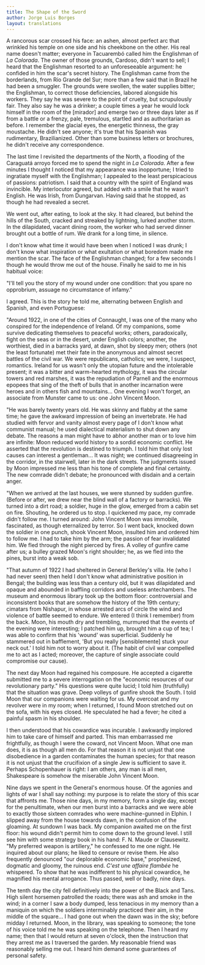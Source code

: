 ```yaml
---
title: The Shape of the Sword
author: Jorge Luis Borges
layout: translations
---
```


A rancorous scar crossed his face: an ashen, almost perfect arc that wrinkled his temple on one side and his cheekbone on the other. His real name doesn't matter; everyone in Tacuarembó called him the Englishman of _La Colorada_. The owner of those grounds, Cardoso, didn't want to sell; I heard that the Englishman resorted to an unforeseeable argument: he confided in him the scar's secret history. The Englishman came from the borderlands, from Río Grande del Sur; more than a few said that in Brazil he had been a smuggler. The grounds were swollen, the water supplies bitter; the Englishman, to correct those deficiencies, labored alongside his workers. They say he was severe to the point of cruelty, but scrupulously fair. They also say he was a drinker; a couple times a year he would lock himself in the room of the [mirador] and emerge two or three days later as if from a battle or a frenzy, pale, tremulous, startled and as authoritarian as before. I remember the glacial eyes, the energetic thinness, the gray moustache. He didn't see anyone; it's true that his Spanish was rudimentary, Brazilianized. Other than some business letters or brochures, he didn't receive any correspondence.

The last time I revisited the departments of the North, a flooding of the Caraguatá arroyo forced me to spend the night in _La Colorada_. After a few minutes I thought I noticed that my appearance was inopportune; I tried to ingratiate myself with the Englishman; I appealed to the least perspicacious of passions: patriotism. I said that a country with the spirit of England was invincible. My interlocutor agreed, but added with a smile that he wasn't English. He was Irish, from Dungarvan. Having said that he stopped, as though he had revealed a secret.

We went out, after eating, to look at the sky. It had cleared, but behind the hills of the South, cracked and streaked by lightning, lurked another storm. In the dilapidated, vacant dining room, the worker who had served dinner brought out a bottle of rum. We drank for a long time, in silence.

I don't know what time it would have been when I noticed I was drunk; I don't know what inspiration or what exultation or what boredom made me mention the scar. The face of the Englishman changed; for a few seconds I though he would throw me out of the house. Finally he said to me in his habitual voice:

"I'll tell you the story of my wound under one condition: that you spare no opprobrium, assuage no circumstance of infamy."

I agreed. This is the story he told me, alternating between English and Spanish, and even Portuguese:

"Around 1922, in one of the cities of Connaught, I was one of the many who conspired for the independence of Ireland. Of my companions, some survive dedicating themselves to peaceful works; others, paradoxically, fight on the seas or in the desert, under English colors; another, the worthiest, died in a barracks yard, at dawn, shot by sleepy men; others (not the least fortunate) met their fate in the anonymous and almost secret battles of the civil war. We were republicans, catholics; we were, I suspect, romantics. Ireland for us wasn't only the utopian future and the intolerable present; it was a bitter and warm-hearted mythology, it was the circular towers and red marshes, it was the repudiation of Parnell and the enormous epopees that sing of the theft of bulls that in another incarnation were heroes and in others fish and mountains... One evening I won't forget, an associate from Munster came to us: one John Vincent Moon.

"He was barely twenty years old. He was skinny and flabby at the same time; he gave the awkward impression of being an invertebrate. He had studied with fervor and vanity almost every page of I don't know what communist manual; he used dialectical materialism to shut down any debate. The reasons a man might have to abhor another man or to love him are infinite: Moon reduced world history to a sordid economic conflict. He asserted that the revolution is destined to triumph. I told him that only lost causes can interest a gentleman... It was night; we continued disagreeing in the corridor, in the stairwell, later in the dark streets. The judgments issued by Moon impressed me less than his tone of complete and final certainty. The new comrade didn't debate; he pronounced with disdain and a certain anger.

"When we arrived at the last houses, we were stunned by sudden gunfire. (Before or after, we drew near the blind wall of a factory or barracks). We turned into a dirt road; a soldier, huge in the glow, emerged from a cabin set on fire. Shouting, he ordered us to stop. I quickened my pace, my comrade didn't follow me. I turned around: John Vincent Moon was immobile, fascinated, as though eternalized by terror. So I went back, knocked down the soldier in one punch, shook Vincent Moon, insulted him and ordered him to follow me. I had to take him by the arm; the passion of fear invalidated him. We fled through the night pierced by fires. A volley of gunfire came after us; a bulley grazed Moon's right shoulder; he, as we fled into the pines, burst into a weak sob.

"That autumn of 1922 I had sheltered in General Berkley's villa. He (who I had never seen) then held I don't know what administrative position in Bengal; the building was less than a century old, but it was dilapidated and opaque and abounded in baffling corridors and useless antechambers. The museum and enormous library took up the bottom floor: controversial and inconsistent books that are somehow the history of the 19th century; cimatars from Nishapur, in whose arrested arcs of circle the wind and violence of battle seemed to endure. We entered (I think I remember) from the back. Moon, his mouth dry and trembling, murmured that the events of the evening were interesting; I patched him up, brought him a cup of tea; I was able to confirm that his 'wound' was superficial. Suddenly he stammered out in bafflement, 'But you really [sensiblemente] stuck your neck out.' I told him not to worry about it. (The habit of civil war compelled me to act as I acted; moreover, the capture of single associate could compromise our cause).

The next day Moon had regained his composure. He accepted a cigarette submitted me to a severe interrogation on the "economic resources of our revolutionary party." His questions were quite lucid; I told him (truthfully) that the situation was grave. Deep volleys of gunfire shook the South. I told Moon that our companions were waiting for us. My overcoat and my revolver were in my room; when I returned, I found Moon stretched out on the sofa, with his eyes closed. He speculated he had a fever; he cited a painful spasm in his shoulder.

I then understood that his cowardice was incurable. I awkwardly implored him to take care of himself and parted. This man embarrassed me frightfully, as though I were the coward, not Vincent Moon. What one man does, it is as though all men do. For that reason it is not unjust that one disobedience in a garden contaminates the human species; for that reason it is not unjust that the crucifixion of a single Jew is sufficient to save it. Perhaps Schopenhauer is right: I am others, any man is all men, Shakespeare is somehow the miserable John Vincent Moon.

Nine days we spent in the General's enormous house. Of the agonies and lights of war I shall say nothing: my purpose is to relate the story of this scar that affronts me. Those nine days, in my memory, form a single day, except for the penultimate, when our men burst into a barracks and we were able to exactly those sixteen comrades who were machine-gunned in Elphin. I slipped away from the house towards dawn, in the confusion of the gloaming. At sundown I was back. My companion awaited me on the first floor: his wound didn't permit him to come down to the ground level. I still see him with some strategy book in his hand: F. N. Maude or Clausewitz. "My preferred weapon is artillery," he confessed to me one night. He inquired about our plans; he liked to censure or revise them. He also frequently denounced "our deplorable economic base," prophesized, dogmatic and gloomy, the ruinous end. _C'est une affaire flambée_ he whispered. To show that he was indifferent to his physical cowardice, he magnified his mental arrogance. Thus passed, well or badly, nine days.

The tenth day the city fell definitively into the power of the Black and Tans. High silent horsemen patrolled the roads; there was ash and smoke in the wind; in a corner I saw a body dumped, less tenacious in my memory than a maniquin on which the soldiers interminably practiced their aim, in the middle of the square... I had gone out when the dawn was in the sky; before midday I returned. Moon, in the library, was speaking to someone; the tone of his voice told me he was speaking on the telephone. Then I heard my name; then that I would return at seven o'clock, then the instruction that they arrest me as I traversed the garden. My reasonable friend was reasonably selling me out. I heard him demand some guarantees of personal safety.
